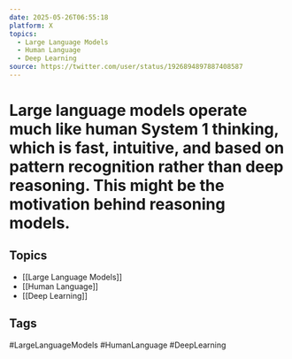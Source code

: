 ```yaml
---
date: 2025-05-26T06:55:18
platform: X
topics:
  - Large Language Models
  - Human Language
  - Deep Learning
source: https://twitter.com/user/status/1926894897887408587
---
```

# Large language models operate much like human System 1 thinking, which is fast, intuitive, and based on pattern recognition rather than deep reasoning. This might be the motivation behind reasoning models.

## Topics
- [[Large Language Models]]
- [[Human Language]]
- [[Deep Learning]]

## Tags
#LargeLanguageModels #HumanLanguage #DeepLearning